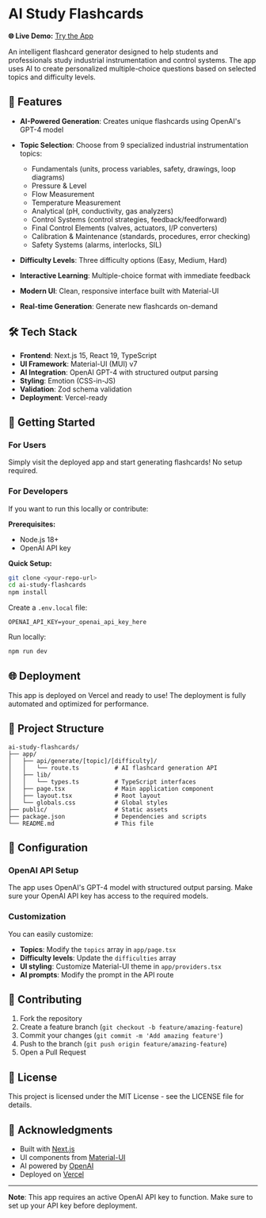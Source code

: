 # AI Study Flashcards

**🌐 Live Demo:** [Try the App](https://ai-study-flashcards-jeta.vercel.app/)

An intelligent flashcard generator designed to help students and professionals study industrial instrumentation and control systems. The app uses AI to create personalized multiple-choice questions based on selected topics and difficulty levels.

## 🎯 Features

- **AI-Powered Generation**: Creates unique flashcards using OpenAI's GPT-4 model
- **Topic Selection**: Choose from 9 specialized industrial instrumentation topics:
  - Fundamentals (units, process variables, safety, drawings, loop diagrams)
  - Pressure & Level
  - Flow Measurement
  - Temperature Measurement
  - Analytical (pH, conductivity, gas analyzers)
  - Control Systems (control strategies, feedback/feedforward)
  - Final Control Elements (valves, actuators, I/P converters)
  - Calibration & Maintenance (standards, procedures, error checking)
  - Safety Systems (alarms, interlocks, SIL)

- **Difficulty Levels**: Three difficulty options (Easy, Medium, Hard)
- **Interactive Learning**: Multiple-choice format with immediate feedback
- **Modern UI**: Clean, responsive interface built with Material-UI
- **Real-time Generation**: Generate new flashcards on-demand

## 🛠️ Tech Stack

- **Frontend**: Next.js 15, React 19, TypeScript
- **UI Framework**: Material-UI (MUI) v7
- **AI Integration**: OpenAI GPT-4 with structured output parsing
- **Styling**: Emotion (CSS-in-JS)
- **Validation**: Zod schema validation
- **Deployment**: Vercel-ready

## 🚀 Getting Started

### For Users

Simply visit the deployed app and start generating flashcards! No setup required.

### For Developers

If you want to run this locally or contribute:

**Prerequisites:**
- Node.js 18+ 
- OpenAI API key

**Quick Setup:**
```bash
git clone <your-repo-url>
cd ai-study-flashcards
npm install
```

Create a `.env.local` file:
```env
OPENAI_API_KEY=your_openai_api_key_here
```

Run locally:
```bash
npm run dev
```

## 🌐 Deployment

This app is deployed on Vercel and ready to use! The deployment is fully automated and optimized for performance.

## 📁 Project Structure

```
ai-study-flashcards/
├── app/
│   ├── api/generate/[topic]/[difficulty]/
│   │   └── route.ts          # AI flashcard generation API
│   ├── lib/
│   │   └── types.ts          # TypeScript interfaces
│   ├── page.tsx              # Main application component
│   ├── layout.tsx            # Root layout
│   └── globals.css           # Global styles
├── public/                   # Static assets
├── package.json              # Dependencies and scripts
└── README.md                 # This file
```

## 🔧 Configuration

### OpenAI API Setup

The app uses OpenAI's GPT-4 model with structured output parsing. Make sure your OpenAI API key has access to the required models.

### Customization

You can easily customize:
- **Topics**: Modify the `topics` array in `app/page.tsx`
- **Difficulty levels**: Update the `difficulties` array
- **UI styling**: Customize Material-UI theme in `app/providers.tsx`
- **AI prompts**: Modify the prompt in the API route

## 🤝 Contributing

1. Fork the repository
2. Create a feature branch (`git checkout -b feature/amazing-feature`)
3. Commit your changes (`git commit -m 'Add amazing feature'`)
4. Push to the branch (`git push origin feature/amazing-feature`)
5. Open a Pull Request

## 📄 License

This project is licensed under the MIT License - see the LICENSE file for details.

## 🙏 Acknowledgments

- Built with [Next.js](https://nextjs.org/)
- UI components from [Material-UI](https://mui.com/)
- AI powered by [OpenAI](https://openai.com/)
- Deployed on [Vercel](https://vercel.com/)

---

**Note**: This app requires an active OpenAI API key to function. Make sure to set up your API key before deployment. 